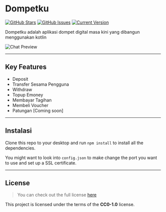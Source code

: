 Dompetku
============
[![GitHub Stars](https://img.shields.io/github/stars/zenthicmc/dompetku.svg)](https://github.com/zenthicmc/dompetku/stargazers) [![GitHub Issues](https://img.shields.io/github/issues/zenthicmc/dompetku.svg)](https://github.com/zenthicmc/dompetku/issues) [![Current Version](https://img.shields.io/badge/version-1.0.0-green.svg)](https://github.com/zenthicmc/dompetku)

Dompetku adalah aplikasi dompet digital masa kini yang dibangun menggunakan kotlin   

![Chat Preview](https://i.ibb.co/MN8WKPL/dompetkubg-transformed.png)

---

## Key Features
- Deposit
- Transfer Sesama Pengguna
- Withdraw
- Topup Emoney
- Membayar Tagihan
- Membeli Voucher
- Patungan [Coming soon]

---
## Instalasi
Clone this repo to your desktop and run `npm install` to install all the dependencies.

You might want to look into `config.json` to make change the port you want to use and set up a SSL certificate.

---

## License
>You can check out the full license [here](https://github.com/zenthicmc/dompetku/blob/main/LICENSE.md)

This project is licensed under the terms of the **CC0-1.0** license.
